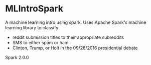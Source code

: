 # MLIntroSpark
A machine learning intro using spark.
Uses Apache Spark's machine learning library to classify
- reddit submission titles to their appropriate subreddits
- SMS to either spam or ham
- Clinton, Trump, or Holt in the 09/26/2016 presidential debate

Spark 2.0.0